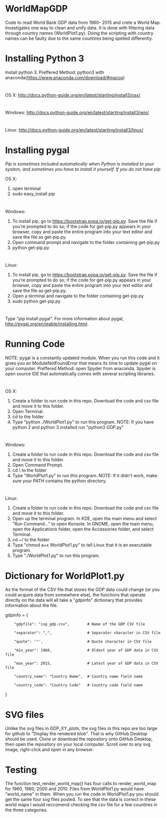 # WorldMapGDP
Code to read World Bank GDP data from 1960- 2015 and crete a World Map. Investigates one way to clean and unify data. It is done with filtering data through country names (WorldPlot1.py). Doing the scripting with country names can be faulty due to the same countires being spelled differently. 
# Installing Python 3
Install python 3. 
Preffered Method: 
python3 with anaconda(https://www.anaconda.com/download/#macos)
#
OS X: 
http://docs.python-guide.org/en/latest/starting/install3/osx/
#
Windows: 
http://docs.python-guide.org/en/latest/starting/install3/win/
#
Linux: 
http://docs.python-guide.org/en/latest/starting/install3/linux/
# Installing pygal
*Pip is sometimes included automatically when Python is installed to your system, and sometimes you have to install it yourself. 
If you do not have pip*

OS X: 
1. open terminal
2. sudo easy_install pip
#
Windows: 
1. To install pip, go to https://bootstrap.pypa.io/get-pip.py. Save the file if you’re prompted to do so; if the code for get-pip.py appears in your browser, copy and paste the entire program into your text editor and save the file as get-pip.py.
2. Open command prompt and navigate to the folder containing get-pip.py 
3. python get-pip.py
#
Linux: 
1. To install pip, go to https://bootstrap.pypa.io/get-pip.py. Save the file if you’re prompted to do so; if the code for get-pip.py appears in your browser, copy and paste the entire program into your text editor and save the file as get-pip.py.
2. Open a terminal and navigate to the folder containing get-pip.py
3. sudo python get-pip.py
#
Type "pip install pygal". For more information about pygal, http://pygal.org/en/stable/installing.html.
# Running Code 
NOTE: pygal is a constantly updated module. When you run this code and it gives you an ModuleNotFoundError that means its time to update pygal on your computer. 
Preffered Method: open Spyder from anaconda. Spyder is open source IDE that automatically comes with several scripting libraries.
#
OS X: 
1. Create a folder to run code in this repo. Download the code and csv file and move it to this folder.
2. Open Terminal.
3. cd to the folder
4. Type "python ./WorldPlot1.py" to run this program. 
NOTE: If you have python 2 and python 3 installed run "python3 GDP.py"
#
Windows:
1. Create a folder to run code in this repo. Download the code and csv file and move it to this folder.
2. Open Command Prompt.
3. cd \ to the folder
4. Type "WorldPlot1.py" to run this program. 
NOTE: If it didn't work, make sure your PATH contains the python directory.
#
Linux: 
1. Create a folder to run code in this repo. Download the code and csv file and move it to this folder.
2. Open up the terminal program. In KDE, open the main menu and select "Run Command..." to open Konsole. In GNOME, open the main menu, open the Applications folder, open the Accessories folder, and select Terminal.
3. cd ~/ to the folder
4. Type "chmod a+x WorldPlot1.py" to tell Linux that it is an executable program.
5. Type "./WorldPlot1.py" to run this program. 
# Dictionary for WorldPlot1.py
As the format of the CSV file that stores the GDP data could change (or you could acquire data from somewhere else), the functions that operate directly on the data will all take a "gdpinfo" dictionary that provides information about the file.  

gdpinfo = 
{

        "gdpfile": "isp_gdp.csv",        # Name of the GDP CSV file
        
        "separator": ",",                # Separator character in CSV file
        
        "quote": '"',                    # Quote character in CSV file
        
        "min_year": 1960,                # Oldest year of GDP data in CSV file
        
        "max_year": 2015,                # Latest year of GDP data in CSV file
        
        "country_name": "Country Name",  # Country name field name
        
        "country_code": "Country Code"   # Country code field name
        
}

# SVG files
Unlike the svg files in GDP_XY_plots, the svg files in this repo are too large for github to "Display the rendered blob". That is why GitHub Desktop should be used. Clone or download the repository onto GitHub Desktop, then open the repository on your local computer. Scroll over to any svg image, right-click and open in any browser. 
# Testing
The function test_render_world_map() has four calls to render_world_map for 1960, 1980, 2000 and 2010. Files from WorldPlot1.py would have "world_name" in them. When you run the code in WorldPlot1.py you should get the same four svg files posted. To see that the data is correct in these world maps I would reccomend checking the csv file for a few countires in the three categories.
